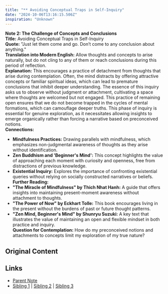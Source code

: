 ```yaml
---
title: "** Avoiding Conceptual Traps in Self-Inquiry"
date: "2024-10-06T13:16:15.506Z"
inspiration: "Unknown"
---
```


  
**Note 2: The Challenge of Concepts and Conclusions**  
**Title:** Avoiding Conceptual Traps in Self-Inquiry  
**Quote:** "Just let them come and go. Don’t come to any conclusion about anything."  
**Translation into Modern English:** Allow thoughts and concepts to arise naturally, but do not cling to any of them or reach conclusions during this period of reflection.  
**Explanation:** This encourages a practice of detachment from thoughts that arise during contemplation. Often, the mind distracts by offering attractive concepts or familiar spiritual ideas, which can lead to premature conclusions that inhibit deeper understanding. The essence of this inquiry asks us to observe without judgment or attachment, cultivating a space where thoughts are welcomed but not engaged. This practice of remaining open ensures that we do not become trapped in the cycles of mental formations, which can camouflage deeper truths. This phase of inquiry is essential for genuine exploration, as it necessitates allowing insights to emerge organically rather than forcing a narrative based on preconceived notions.  
**Connections:**  
- **Mindfulness Practices:** Drawing parallels with mindfulness, which emphasizes non-judgmental awareness of thoughts as they arise without identification.  
- **Zen Buddhism and 'Beginner's Mind':** This concept highlights the value of approaching each moment with curiosity and openness, free from distractions of previous knowledge.  
- **Existential Inquiry:** Explores the importance of confronting existential queries without relying on socially constructed narratives or beliefs.  
**Further Reading:**  
- **"The Miracle of Mindfulness" by Thich Nhat Hanh:** A guide that offers insights into maintaining present-moment awareness without attachment to thoughts.  
- **"The Power of Now" by Eckhart Tolle:** This book encourages living in the present without the burdens of past or future thought patterns.  
- **"Zen Mind, Beginner's Mind" by Shunryu Suzuki:** A key text that illustrates the value of maintaining an open and flexible mindset in both practice and inquiry.  
**Question for Contemplation:** How do my preconceived notions and attachments to concepts limit my exploration of my true nature?  



## Original Content



## Links

- [Parent Note](/parent-note.md)
- [Sibling 1](/zettel1.md) | [Sibling 2](/zettel2.md) | [Sibling 3](/zettel3.md)
